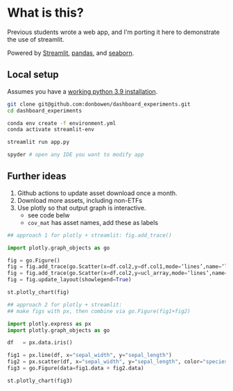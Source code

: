# What is this?

Previous students wrote a web app, and I'm porting it here to demonstrate the use of streamlit. 

Powered by [Streamlit](https://streamlit.io), [pandas](https://pandas.pydata.org/docs/), and [seaborn](seaborn.pydata.org/).

## Local setup

Assumes you have a [working python 3.9 installation](https://tech.gerardbentley.com/python/beginner/2022/01/29/install-python.html).

```sh
git clone git@github.com:donbowen/dashboard_experiments.git
cd dashboard_experiments

conda env create -f environment.yml
conda activate streamlit-env

streamlit run app.py

spyder # open any IDE you want to modify app 
```

## Further ideas 

1. Github actions to update asset download once a month.
1. Download more assets, including non-ETFs
1. Use plotly so that output graph is interactive. 
	- see code belw 
	- `cov_mat` has asset names, add these as labels
	
```python	
## approach 1 for plotly + streamlit: fig.add_trace()

import plotly.graph_objects as go

fig = go.Figure()
fig = fig.add_trace(go.Scatter(x=df.col2,y=df.col1,mode=‘lines’,name=‘line1’))
fig = fig.add_trace(go.Scatter(x=df.col2,y=ucl_array,mode=‘lines’,name=‘ucl =’+str(ucl)))
fig = fig.update_layout(showlegend=True)

st.plotly_chart(fig)	

## approach 2 for plotly + streamlit: 
## make figs with px, then combine via go.Figure(fig1+fig2)

import plotly.express as px
import plotly.graph_objects as go

df   = px.data.iris()

fig1 = px.line(df, x="sepal_width", y="sepal_length")
fig2 = px.scatter(df, x="sepal_width", y="sepal_length", color="species")
fig3 = go.Figure(data=fig1.data + fig2.data)

st.plotly_chart(fig3)	
```